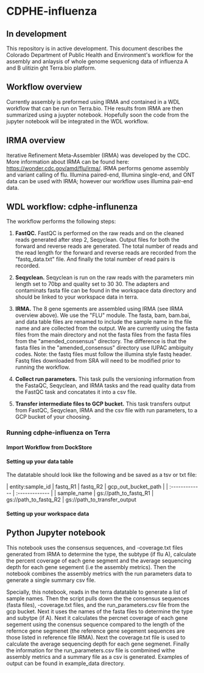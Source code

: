 # CDPHE-influenza

## In development
This repository is in active development. This document describes the Colorado Department of Public Health and Environment's workflow for the assembly and anlaysis of whole genome sequenicng data of influenza A and B ulitizin ght Terra.bio platform. 

## Workflow overview
Currently assembly is preformed using IRMA and contained in a WDL workflow that can be run on Terra.bio. THe results from IRMA are then summarized using a juypter notebook. Hopefully soon the code from the jupyter notebook will be integrated in the WDL workflow.

## IRMA overview
Iterative Refinement Meta-Assembler (IRMA) was developed by the CDC. More information about IRMA can be found here: https://wonder.cdc.gov/amd/flu/irma/. IRMA performs genome assembly and variant calling of flu. Illumina paired-end, Illumina single-end, and ONT data can be used with IRMA; however our workflow uses illumina pair-end data.

## WDL workflow: cdphe-influnenza
The workflow performs the following steps:
1. **FastQC.** FastQC is performed on the raw reads and on the cleaned reads generated after step 2, Seqyclean. Output files for both the forward and reverse reads are generated. The total number of reads and the read length for the forward and reverse reads are recorded from the "fastq_data.txt" file. And finally the total number of read pairs is recorded.

2. **Seqyclean.** Seqyclean is run on the raw reads with the parameters min length set to 70bp and quality set to 30 30. The adapters and contaminats fasta file can be found in the workspace data directory and should be linked to your workspace data in terra.

3. **IRMA.** The 8 gene sgements are assembled using IRMA (see IRMA overview above). We use the "FLU" module. The fasta, bam, bam.bai, and data table files are renamed to include the sample name in the file name and are collected from the output. We are currently using the fasta files from the main directory and not the fasta files from the fasta files from the "amended_consensus" directory. The difference is that the fasta files in the "amended_consensus" directory use IUPAC ambiguity codes. Note: the fastq files must follow the illumina style fastq header. Fastq files downloaded from SRA will need to be modified prior to running the workflow.   

4. **Collect run parameters.** This task pulls the versioning information from the FastaQC, Seqyclean, and IRMA tasks and the read quality data from the FastQC task and concatates it into a csv file.

5. **Transfer intermediate files to GCP bucket.** This task transfers output from FastQC, Seqyclean, IRMA and the csv file with run parameters, to a GCP bucket of your choosing.


### Running cdphe-influenza on Terra

#### Import Workflow from DockStore
#### Setting up your data table
The datatable should look like the following and be saved as a tsv or txt file:

| entity:sample_id   |  fastq_R1   | fastq_R2 | gcp_out_bucket_path |
| :------------- | :------------- |
| sample_name     | gs://path_to_fastq_R1      | gs://path_to_fastq_R2 | gs://path_to_transfer_output


#### Setting up your workspace data

## Python Jupyter notebook
This notebook uses the consensus sequences, and -coverage.txt files generated from IRMA to determine the type, the subtype (if flu A), calculate the percent coverage of each gene segment and the average sequencing depth for each gene segement (i.e the assembly metrics). Then the notebook combines the assembly metrics with the run parameters data to generate a single summary csv file.  

Specially, this notebook, reads in the terra datatable to generate a list of sample names. Then the script pulls down the the consensus sequences (fasta files), -coverage.txt files, and the run_parameters.csv file from the gcp bucket. Next it uses the names of the fasta files to determine the type and subytpe (if A). Next it calculates the percnet coverage of each gene segement using the conensus sequence compared to the length of the refernce gene segmenet (the reference gene segement sequences are those listed in reference file IRMA). Next the coverage.txt file is used to calculate the average sequencing depth for each gene segmenet. Finally the information for the run_parameters.csv file is combmined withe assembly metrics and a summary file as a csv is generated. Examples of output can be found in example_data directory.  
